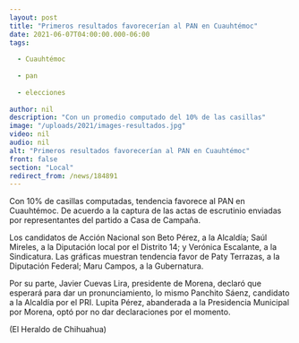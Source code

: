 ```yaml
---
layout: post
title: "Primeros resultados favorecerían al PAN en Cuauhtémoc"
date: 2021-06-07T04:00:00.000-06:00
tags:
  
  - Cuauhtémoc
  
  - pan
  
  - elecciones
  
author: nil
description: "Con un promedio computado del 10% de las casillas"
image: "/uploads/2021/images-resultados.jpg"
video: nil
audio: nil
alt: "Primeros resultados favorecerían al PAN en Cuauhtémoc"
front: false
section: "Local"
redirect_from: /news/184891
---
```


Con 10% de casillas computadas, tendencia favorece al PAN en Cuauhtémoc. De acuerdo a la captura de las actas de escrutinio enviadas por representantes del partido a Casa de Campaña.

Los candidatos de Acción Nacional son Beto Pérez, a la Alcaldía; Saúl Mireles, a la Diputación local por el Distrito 14; y Verónica Escalante, a la Sindicatura. Las gráficas muestran tendencia favor de Paty Terrazas, a la Diputación Federal; Maru Campos, a la Gubernatura.

Por su parte, Javier Cuevas Lira, presidente de Morena, declaró que esperará para dar un pronunciamiento, lo mismo Panchito Sáenz, candidato a la Alcaldía por el PRI. Lupita Pérez, abanderada a la Presidencia Municipal por Morena, optó por no dar declaraciones por el momento.

(El Heraldo de Chihuahua) 